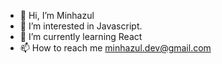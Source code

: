 - 👋 Hi, I’m Minhazul
- 👀 I’m interested in Javascript.
- 🌱 I’m currently learning React
- 📫 How to reach me minhazul.dev@gmail.com

<!---
minhazul-dev/minhazul-dev is a ✨ special ✨ repository because its `README.md` (this file) appears on your GitHub profile.
You can click the Preview link to take a look at your changes.
--->
